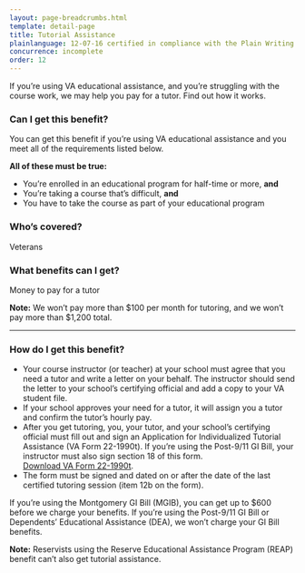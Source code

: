 ```yaml
---
layout: page-breadcrumbs.html
template: detail-page
title: Tutorial Assistance
plainlanguage: 12-07-16 certified in compliance with the Plain Writing Act
concurrence: incomplete
order: 12
---
```


<div class="va-introtext">

If you’re using VA educational assistance, and you’re struggling with the course work, we may help you pay for a tutor. Find out how it works.

</div>


<div class="feature" markdown="1">

### Can I get this benefit?
You can get this benefit if you’re using VA educational assistance and you meet all of the requirements listed below.

**All of these must be true:**
  - You’re enrolled in an educational program for half-time or more, **and**
  - You’re taking a course that’s difficult, **and**
  - You have to take the course as part of your educational program

### Who’s covered?
Veterans
</div>

### What benefits can I get?

Money to pay for a tutor

**Note:** 
We won’t pay more than $100 per month for tutoring, and we won’t pay more than $1,200 total.

-----

### How do I get this benefit?

- Your course instructor (or teacher) at your school must agree that you need a tutor and write a letter on your behalf. The instructor should send the letter to your school’s certifying official and add a copy to your VA student file.
- If your school approves your need for a tutor, it will assign you a tutor and confirm the tutor’s hourly pay.
- After you get tutoring, you, your tutor, and your school’s certifying official must fill out and sign an Application for Individualized Tutorial Assistance (VA Form 22-1990t). If you’re using the Post-9/11 GI Bill, your instructor must also sign section 18 of this form. <br>
[Download VA Form 22-1990t](https://www.vba.va.gov/pubs/forms/vba-22-1990t-are.pdf).
- The form must be signed and dated on or after the date of the last certified tutoring session (item 12b on the form).

If you’re using the Montgomery GI Bill (MGIB), you can get up to $600 before we charge your benefits. 
If you’re using the Post-9/11 GI Bill or Dependents’ Educational Assistance (DEA), we won’t charge your GI Bill benefits.

**Note:** Reservists using the Reserve Educational Assistance Program (REAP) benefit can’t also get tutorial assistance.
